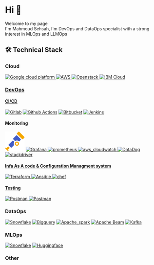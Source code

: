 <h1>Hi 👋 </h1>
<p>Welcome to my page </br>I'm Mahmoud Sehsah, I'm  DevOps and DataOps specialist with a strong interest in MLOps and LLMOps</p>

## 🛠 Technical Stack

### Cloud 
  <p align="left">
    <a href=https://cloud.google.com/?hl=en" target="_blank"> <img src="https://www.vectorlogo.zone/logos/google_cloud/google_cloud-icon.svg" alt="Google cloud platform" </a>
    <a href=" target="_blank"> <img src="https://www.vectorlogo.zone/logos/amazon_aws/amazon_aws-ar21.svg" alt="AWS"</a>
    <a href=" target="_blank"> <img src="https://www.vectorlogo.zone/logos/openstack/openstack-ar21.svg" alt="Openstack" </a>  
    <a href=" target="_blank"> <img src="https://www.vectorlogo.zone/logos/ibm_cloud/ibm_cloud-ar21.svg" alt="IBM Cloud" </a>  
  </p>
  
### DevOps
#### CI/CD 
<p align="left">
<a href=" target="_blank"> <img src="https://www.vectorlogo.zone/logos/gitlab/gitlab-icon.svg" alt="Gitlab"/></a>
<a href=" target="_blank"> <img src="https://www.vectorlogo.zone/logos/github/github-icon.svg" alt="Github Actions"/></a>
<a href=" target="_blank"> <img src="https://www.vectorlogo.zone/logos/bitbucket/bitbucket-icon.svg" alt="Bitbucket"/></a>
<a href=" target="_blank"> <img src="https://www.vectorlogo.zone/logos/jenkins/jenkins-icon.svg" alt="Jenkins"/></a>
</p>
  
#### Monitoring
<p align="left">
<a href=" target="_blank"> <img src="https://raw.githubusercontent.com/cncf/artwork/main/projects/opentelemetry/icon/color/opentelemetry-icon-color.svg" alt="Opentelemtry" width="64" height="64"/></a>
<a href=" target="_blank"> <img src="https://www.vectorlogo.zone/logos/grafana/grafana-icon.svg" alt="Grafana"</a>
<a href=" target="_blank"> <img src="https://www.vectorlogo.zone/logos/prometheusio/prometheusio-icon.svg" alt="prometheus"</a>
<a href=" target="_blank"> <img src="https://www.vectorlogo.zone/logos/amazon_cloudwatch/amazon_cloudwatch-icon.svg" alt="aws_cloudwatch"</a>
<a href=" target="_blank"> <img src="https://www.vectorlogo.zone/logos/datadoghq/datadoghq-icon.svg" alt="DataDog"</a>
<a href=" target="_blank"> <img src="https://www.vectorlogo.zone/logos/google_stackdriver/google_stackdriver-icon.svg" alt="stackdriver"</a>  
</p>

#### Infa As A code & Configuration Managment system
<p align="left">
  <a href=" target="_blank"> <img src="https://www.vectorlogo.zone/logos/terraformio/terraformio-icon.svg" alt="Terraform"</a>
  <a href=" target="_blank"> <img src="https://www.vectorlogo.zone/logos/ansible/ansible-icon.svg" alt="Ansible"</a>
  <a href=" target="_blank"> <img src="https://www.vectorlogo.zone/logos/chefio/chefio-icon.svg" alt="chef"</a>
</p>
    
#### Testing 
<p align="left">
<a href=" target="_blank"> <img src="https://www.vectorlogo.zone/logos/getpostman/getpostman-icon.svg" alt="Postman"</a>
<a href=" target="_blank"> <img src="https://upload.wikimedia.org/wikipedia/en/e/e6/Apache_JMeter_Logo.svg" alt="Postman" width="90" height="64"/></a>
  
</p>

### DataOps
<p align="left">
<a href=" target="_blank"> <img src="https://www.vectorlogo.zone/logos/snowflake/snowflake-icon.svg" alt="Snowflake"/></a>
<a href=" target="_blank"> <img src="https://www.vectorlogo.zone/logos/google_bigquery/google_bigquery-icon.svg" alt="Bigquery"/></a>
<a href=" target="_blank"> <img src="https://www.vectorlogo.zone/logos/apache_spark/apache_spark-icon.svg" alt="Apache_spark"/></a>
<a href=" target="_blank"> <img src="https://www.vectorlogo.zone/logos/apache_beam/apache_beam-icon.svg" alt="Apache Beam"/></a>
  <a href=" target="_blank"> <img src="https://www.vectorlogo.zone/logos/apache_kafka/apache_kafka-icon.svg" alt="Kafka"/></a>
</p>


### MLOps
<p align="left">
  <a href=" target="_blank"> <img src="https://www.vectorlogo.zone/logos/pytorch/pytorch-icon.svg" alt="Snowflake"/></a>
  <a href=" target="_blank"> <img src="https://raw.githubusercontent.com/gilbarbara/logos/main/logos/hugging-face-icon.svg" alt="Huggingface" width="64" height="64"/></a>
</p>

### Other






